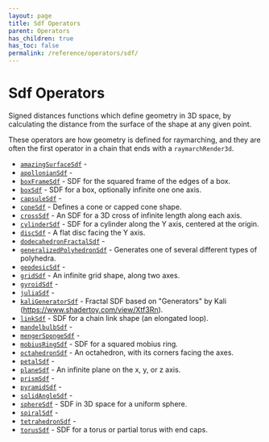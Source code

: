 ```yaml
---
layout: page
title: Sdf Operators
parent: Operators
has_children: true
has_toc: false
permalink: /reference/operators/sdf/
---
```


# Sdf Operators

Signed distances functions which define geometry in 3D space, by calculating
the distance from the surface of the shape at any given point.

These operators are how geometry is defined for raymarching, and they are
often the first operator in a chain that ends with a `raymarchRender3d`.

* [`amazingSurfaceSdf`](amazingSurfaceSdf/) - 
* [`apollonianSdf`](apollonianSdf/) - 
* [`boxFrameSdf`](boxFrameSdf/) - SDF for the squared frame of the edges of a box.
* [`boxSdf`](boxSdf/) - SDF for a box, optionally infinite one one axis.
* [`capsuleSdf`](capsuleSdf/) - 
* [`coneSdf`](coneSdf/) - Defines a cone or capped cone shape.
* [`crossSdf`](crossSdf/) - An SDF for a 3D cross of infinite length along each axis.
* [`cylinderSdf`](cylinderSdf/) - SDF for a cylinder along the Y axis, centered at the origin.
* [`discSdf`](discSdf/) - A flat disc facing the Y axis.
* [`dodecahedronFractalSdf`](dodecahedronFractalSdf/) - 
* [`generalizedPolyhedronSdf`](generalizedPolyhedronSdf/) - Generates one of several different types of polyhedra.
* [`geodesicSdf`](geodesicSdf/) - 
* [`gridSdf`](gridSdf/) - An infinite grid shape, along two axes.
* [`gyroidSdf`](gyroidSdf/) - 
* [`juliaSdf`](juliaSdf/) - 
* [`kaliGeneratorSdf`](kaliGeneratorSdf/) - Fractal SDF based on "Generators" by Kali (https://www.shadertoy.com/view/Xtf3Rn).
* [`linkSdf`](linkSdf/) - SDF for a chain link shape (an elongated loop).
* [`mandelbulbSdf`](mandelbulbSdf/) - 
* [`mengerSpongeSdf`](mengerSpongeSdf/) - 
* [`mobiusRingSdf`](mobiusRingSdf/) - SDF for a squared mobius ring.
* [`octahedronSdf`](octahedronSdf/) - An octahedron, with its corners facing the axes.
* [`petalSdf`](petalSdf/) - 
* [`planeSdf`](planeSdf/) - An infinite plane on the x, y, or z axis.
* [`prismSdf`](prismSdf/) - 
* [`pyramidSdf`](pyramidSdf/) - 
* [`solidAngleSdf`](solidAngleSdf/) - 
* [`sphereSdf`](sphereSdf/) - SDF in 3D space for a uniform sphere.
* [`spiralSdf`](spiralSdf/) - 
* [`tetrahedronSdf`](tetrahedronSdf/) - 
* [`torusSdf`](torusSdf/) - SDF for a torus or partial torus with end caps.
